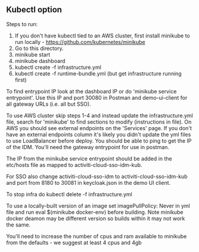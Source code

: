 ## Kubectl option

Steps to run:

1. If you don't have kubectl tied to an AWS cluster, first install minikube to run locally - https://github.com/kubernetes/minikube
2. Go to this directory.
3. minikube start
4. minikube dashboard
5. kubectl create -f infrastructure.yml
6. kubectl create -f runtime-bundle.yml (but get infrastructure running first)

To find entrypoint IP look at the dashboard IP or do 'minikube service entrypoint'. Use this IP and port 30080 in Postman and demo-ui-client for all gateway URLs (i.e. all but SSO).

To use AWS cluster skip steps 1-4 and instead update the infrastructure.yml file, search for 'minikube' to find sections to modify (instructions in file). On AWS you should see external endpoints on the 'Services' page. If you don't have an external endpoints column it's likely you didn't update the yml files to use LoadBalancer before deploy. You should be able to ping to get the IP of the IDM. You'll need the gateway entrypoint for use in postman.

The IP from the minikube service entrypoint should be added in the etc/hosts file as mapped to activiti-cloud-sso-idm-kub.

For SSO also change activiti-cloud-sso-idm to activiti-cloud-sso-idm-kub and port from 8180 to 30081 in keycloak.json in the demo UI client.

To stop infra do kubectl delete -f infrastructure.yml

To use a locally-built version of an image set imagePullPolicy: Never in yml file and run eval $(minikube docker-env) before building. Note minikube docker deamon may be different version so builds within it may not work the same.

You'll need to increase the number of cpus and ram available to minikube from the defaults - we suggest at least 4 cpus and 4gb